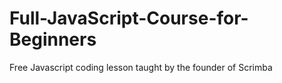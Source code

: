 # Full-JavaScript-Course-for-Beginners
Free Javascript coding lesson taught by the founder of Scrimba
